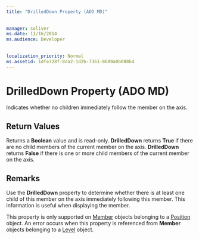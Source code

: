 ```yaml
---
title: "DrilledDown Property (ADO MD)"
  
  
manager: soliver
ms.date: 11/16/2014
ms.audience: Developer
 
  
localization_priority: Normal
ms.assetid: 1dfe728f-8da2-1d2b-7361-8689a0b088b4
---
```


# DrilledDown Property (ADO MD)

Indicates whether no children immediately follow the member on the axis.
  
## Return Values

Returns a **Boolean** value and is read-only. **DrilledDown** returns **True** if there are no child members of the current member on the axis. **DrilledDown** returns **False** if there is one or more child members of the current member on the axis. 
  
## Remarks

Use the **DrilledDown** property to determine whether there is at least one child of this member on the axis immediately following this member. This information is useful when displaying the member. 
  
This property is only supported on [Member](member-object-ado-md.md) objects belonging to a [Position](position-object-ado-md.md) object. An error occurs when this property is referenced from **Member** objects belonging to a [Level](level-object-ado-md.md) object. 
  

